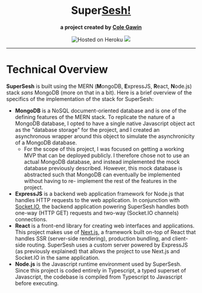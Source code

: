 <div align='center'>

# Super[Sesh!](https://en.wiktionary.org/wiki/sesh#:~:text=A%20session)

**a project created by [Cole Gawin](https://github.com/chroline)**

<img alt="Hosted on Heroku" src='https://img.shields.io/badge/hosted%20on-heroku-purple?logo=heroku&style=for-the-badge'>

<a href='https://supersesh.herokuapp.com'>

<img src='https://img.shields.io/badge/CHECK IT OUT-blue?style=for-the-badge'>

</a>

</div>

---

# Technical Overview

**SuperSesh** is built using the MERN (**M**ongoDB, **E**xpressJS, **R**eact, **N**ode.js) stack *sans* MongoDB (more on 
that in a bit). Here is a brief overview of the specifics of the implementation of the stack for SuperSesh:

- **MongoDB** is a NoSQL document-oriented database and is one of the defining features of the MERN stack. To replicate the 
nature of a MongoDB database, I opted to have a single native Javascript object act as the "database storage" for the 
project, and I created an asynchronous wrapper around this object to simulate the asynchronicity of a MongoDB database.
  - For the scope of this project, I was focused on getting a working MVP that can be deployed publicly. I therefore 
    chose not to use an actual MongoDB database, and instead implemented the mock database previously described. 
    However, this mock database is abstracted such that MongoDB can eventually be implemented without having to re-
    implement the rest of the features in the project.
- **ExpressJS** is a backend web application framework for Node.js that handles HTTP requests to the web application. In 
conjunction with [Socket.IO](https://socket.io), the backend application powering SuperSesh handles both one-way (HTTP GET) 
requests and two-way (Socket.IO channels) connections.
- **React** is a front-end library for creating web interfaces and applications. This project makes use of 
[Next.js](https://nextjs.org), a framework built on-top of React that handles SSR (server-side rendering), production 
bundling, and client-side routing. SuperSesh uses a custom server powered by ExpressJS (as previously explained) that 
allows the project to use Next.js and Socket.IO in the same application.
- **Node.js** is the Javascript runtime environment used by SuperSesh. Since this project is coded entirely in 
Typescript, a typed superset of Javascript, the codebase is compiled from Typescript to Javascript before executing.

